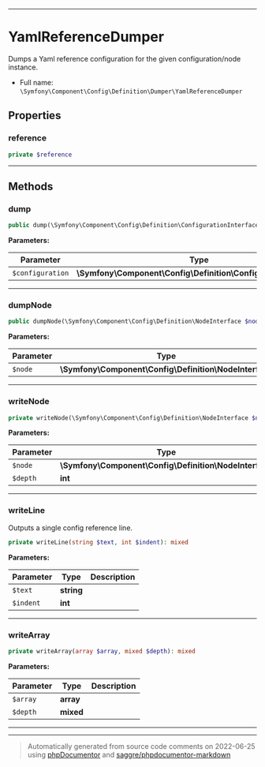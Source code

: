 ***

# YamlReferenceDumper

Dumps a Yaml reference configuration for the given configuration/node instance.



* Full name: `\Symfony\Component\Config\Definition\Dumper\YamlReferenceDumper`



## Properties


### reference



```php
private $reference
```






***

## Methods


### dump



```php
public dump(\Symfony\Component\Config\Definition\ConfigurationInterface $configuration): mixed
```








**Parameters:**

| Parameter | Type | Description |
|-----------|------|-------------|
| `$configuration` | **\Symfony\Component\Config\Definition\ConfigurationInterface** |  |




***

### dumpNode



```php
public dumpNode(\Symfony\Component\Config\Definition\NodeInterface $node): mixed
```








**Parameters:**

| Parameter | Type | Description |
|-----------|------|-------------|
| `$node` | **\Symfony\Component\Config\Definition\NodeInterface** |  |




***

### writeNode



```php
private writeNode(\Symfony\Component\Config\Definition\NodeInterface $node, int $depth): mixed
```








**Parameters:**

| Parameter | Type | Description |
|-----------|------|-------------|
| `$node` | **\Symfony\Component\Config\Definition\NodeInterface** |  |
| `$depth` | **int** |  |




***

### writeLine

Outputs a single config reference line.

```php
private writeLine(string $text, int $indent): mixed
```








**Parameters:**

| Parameter | Type | Description |
|-----------|------|-------------|
| `$text` | **string** |  |
| `$indent` | **int** |  |




***

### writeArray



```php
private writeArray(array $array, mixed $depth): mixed
```








**Parameters:**

| Parameter | Type | Description |
|-----------|------|-------------|
| `$array` | **array** |  |
| `$depth` | **mixed** |  |




***


***
> Automatically generated from source code comments on 2022-06-25 using [phpDocumentor](http://www.phpdoc.org/) and [saggre/phpdocumentor-markdown](https://github.com/Saggre/phpDocumentor-markdown)
